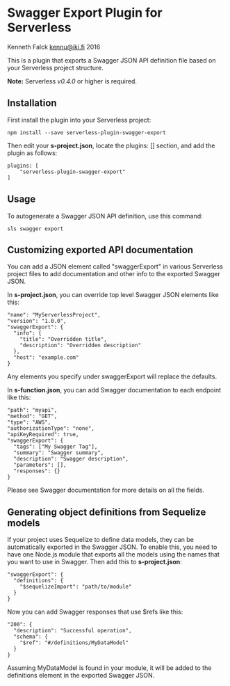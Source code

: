 # Swagger Export Plugin for Serverless
Kenneth Falck <kennu@iki.fi> 2016

This is a plugin that exports a Swagger JSON API definition file
based on your Serverless project structure.

**Note:** Serverless *v0.4.0* or higher is required.

## Installation

First install the plugin into your Serverless project:

    npm install --save serverless-plugin-swagger-export

Then edit your **s-project.json**, locate the plugins: [] section, and add
the plugin as follows:

    plugins: [
        "serverless-plugin-swagger-export"
    ]

## Usage

To autogenerate a Swagger JSON API definition, use this command:

    sls swagger export

## Customizing exported API documentation

You can add a JSON element called "swaggerExport" in various Serverless
project files to add documentation and other info to the exported
Swagger JSON.

In **s-project.json**, you can override top level Swagger JSON elements
like this:

    "name": "MyServerlessProject",
    "version": "1.0.0",
    "swaggerExport": {
      "info": {
        "title": "Overridden title",
        "description": "Overridden description"
      },
      "host": "example.com"
    }

Any elements you specify under swaggerExport will replace the defaults.

In **s-function.json**, you can add Swagger documentation to each endpoint
like this:

    "path": "myapi",
    "method": "GET",
    "type": "AWS",
    "authorizationType": "none",
    "apiKeyRequired": true,
    "swaggerExport": {
      "tags": ["My Swagger Tag"],
      "summary": "Swagger summary",
      "description": "Swagger description",
      "parameters": [],
      "responses": {}
    }

Please see Swagger documentation for more details on all the fields.

## Generating object definitions from Sequelize models

If your project uses Sequelize to define data models, they can be
automatically exported in the Swagger JSON. To enable this, you need to have
one Node.js module that exports all the models using the names that you
want to use in Swagger. Then add this to **s-project.json**:

    "swaggerExport": {
      "definitions": {
        "$sequelizeImport": "path/to/module"
      }
    }

Now you can add Swagger responses that use $refs like this:

    "200": {
      "description": "Successful operation",
      "schema": {
        "$ref": "#/definitions/MyDataModel"
      }
    }

Assuming MyDataModel is found in your module, it will be added to the
definitions element in the exported Swagger JSON.
